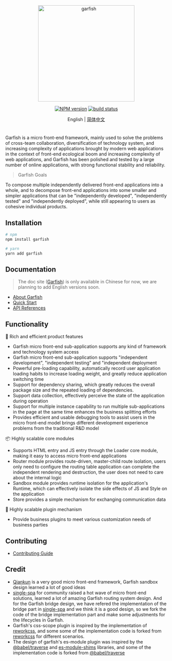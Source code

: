 <div align="center">
  <img src="https://lf3-static.bytednsdoc.com/obj/eden-cn/dhozeh7vhpebvog/open-garfish/icons/Garfish-icon-Square.png" width="300" alt="garfish" />
</div>

<div align="center">

[![NPM version](https://img.shields.io/npm/v/garfish.svg?style=flat-square)](https://www.npmjs.com/package/garfish) [![build status](https://github.com/modern-js-dev/garfish/actions/workflows/ci.yml/badge.svg?branch=main)](https://github.com/modern-js-dev/garfish/actions/workflows/ci.yml)

</div>

<div align="center">

English | [简体中文](./README.ch.md)

</div>

<h1></h1>

Garfish is a micro front-end framework, mainly used to solve the problems of cross-team collaboration, diversification of technology system, and increasing complexity of applications brought by modern web applications in the context of front-end ecological boom and increasing complexity of web applications, and Garfish has been polished and tested by a large number of online applications, with strong functional stability and reliability.

> Garfish Goals

To compose multiple independently delivered front-end applications into a whole, and to decompose front-end applications into some smaller and simpler applications that can be "independently developed", "independently tested" and "independently deployed", while still appearing to users as cohesive individual products.

## Installation

```bash
# npm
npm install garfish

# yarn
yarn add garfish
```

## Documentation

> The doc site ([Garfish](https://garfishjs.org/)) is only available in Chinese for now, we are planning to add English versions soon.

- [About Garfish](https://www.garfishjs.org/guide/quick-start/index.html)
- [Quick Start](https://www.garfishjs.org/guide/quick-start/start.html)
- [API References](https://garfishjs.org/api)

## Functionality

🌈 Rich and efficient product features

- Garfish micro front-end sub-application supports any kind of framework and technology system access
- Garfish micro front-end sub-application supports "independent development", "independent testing" and "independent deployment
- Powerful pre-loading capability, automatically record user application loading habits to increase loading weight, and greatly reduce application switching time
- Support for dependency sharing, which greatly reduces the overall package size and the repeated loading of dependencies.
- Support data collection, effectively perceive the state of the application during operation
- Support for multiple instance capability to run multiple sub-applications in the page at the same time enhances the business splitting efforts
- Provides efficient and usable debugging tools to assist users in the micro front-end model brings different development experience problems from the traditional R&D model

📦 Highly scalable core modules

- Supports HTML entry and JS entry through the Loader core module, making it easy to access micro front-end applications
- Router module provides route-driven, master-child route isolation, users only need to configure the routing table application can complete the independent rendering and destruction, the user does not need to care about the internal logic
- Sandbox module provides runtime isolation for the application's Runtime, which can effectively isolate the side effects of JS and Style on the application
- Store provides a simple mechanism for exchanging communication data

🎯 Highly scalable plugin mechanism

- Provide business plugins to meet various customization needs of business parties

## Contributing

- [Contributing Guide](https://github.com/modern-js-dev/garfish/blob/main/CONTRIBUTING.md)

## Credit

- [Qiankun](https://github.com/umijs/qiankun) is a very good micro front-end framework, Garfish sandbox design learned a lot of good ideas
- [single-spa](https://github.com/single-spa/single-spa) for community raised a hot wave of micro front-end solutions, learned a lot of amazing Garfish routing system design. And for the Garfish bridge design, we have refered the implementation of the bridge part in [single-spa](https://github.com/single-spa/single-spa) and we think it is a good design, so we fork the code of the bridge implementation part and make some adjustments for the lifecycles in Garfish.
- Garfish's css-scope plugin is inspired by the implementation of [reworkcss](https://github.com/reworkcss/css), and some some of the implementation code  is forked from [reworkcss](https://github.com/reworkcss/css) for different scenarios.
- The design of garfish's es-module plugin was inspired by the [@babel/traverse](https://github.com/babel/babel) and [es-module-shims](https://github.com/guybedford/es-module-shims) libraries,  and some of the implementation code  is forked from  [@babel/traverse](https://github.com/babel/babel) 
